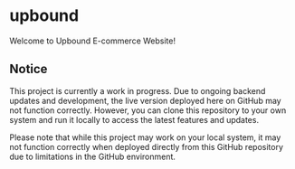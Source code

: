 # upbound

Welcome to Upbound E-commerce Website!

## Notice

This project is currently a work in progress. Due to ongoing backend updates and development, the live version deployed here on GitHub may not function correctly. However, you can clone this repository to your own system and run it locally to access the latest features and updates.

Please note that while this project may work on your local system, it may not function correctly when deployed directly from this GitHub repository due to limitations in the GitHub environment.
